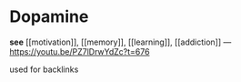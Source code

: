 # Dopamine

**see** [[motivation]], [[memory]], [[learning]], [[addiction]] &mdash; <https://youtu.be/PZ7lDrwYdZc?t=676>

used for backlinks
